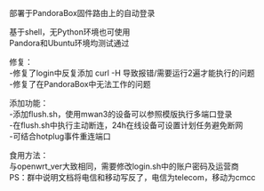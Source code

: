 部署于PandoraBox固件路由上的自动登录

基于shell，无Python环境也可使用  
Pandora和Ubuntu环境均测试通过

修复：  
-修复了login中反复添加 curl -H 导致报错/需要运行2遍才能执行的问题  
-修复了在PandoraBox中无法工作的问题  

添加功能：  
-添加flush.sh，使用mwan3的设备可以参照模版执行多端口登录  
-在flush.sh中执行主动断连，24h在线设备可设置计划任务避免断网  
-可结合hotplug事件重连端口

食用方法：  
与openwrt_ver大致相同，需要修改login.sh中的账户密码及运营商  
PS：群中说明文档将电信和移动写反了，电信为telecom，移动为cmcc

